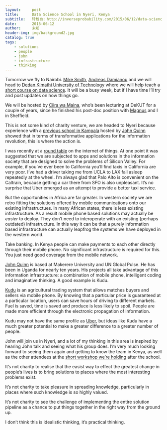 ```yaml
---
layout:     post
title:      Data Science School in Nyeri, Kenya
subtitle:   转载自：http://inverseprobability.com/2015/06/12/data-science-school-kenya
date:       2015-06-12
author:     未知
header-img: img/background2.jpg
catalog: true
tags:
    - solutions
    - people
    - john
    - infrastructure
    - thinking
---
```


Tomorrow we fly to Nairobi. [Mike Smith](http://www.michaeltsmith.org.uk/), [Andreas Damianou](http://staffwww.dcs.sheffield.ac.uk/people/A.Damianou) and we will head to [Dedan Kimathi University of Technology](http://www.dkut.ac.ke/) where we will help teach a [short course on data science](http://gpss.cc/dss15). It will be a busy week, but if I have time I’ll try and post updates on how things go.

We will be hosted by [Ciira wa Maina](https://sites.google.com/site/cwamainadekut), who’s been lecturing at DeKUT for a couple of years, since he finished his post-doc position with [Magnus](http://www.ls.manchester.ac.uk/people/profile?personid=10584) and I in Sheffield.

This is not some kind of charity venture, we are headed to Nyeri because experience with a [previous school in Kampala](http://gpss.cc/gprs13) hosted by [John Quinn](http://air.ug/~jquinn) showed that in terms of transformative applications for the information revolution, this is where the action is.

I was recently at a [round table](http://inverseprobability.com/2015/05/19/guardian-round-table) on the internet of things. At one point it was suggested that we are subjected to apps and solutions in the information society that are designed to solve the problems of Silicon Valley. For example, if you’ve ever been to California you’ll find taxis in California are very poor. I’ve had a driver taking me from UCLA to LAX fall asleep repeatedly at the wheel. I’m always glad that Palo Alto is convenient on the Caltrain, because getting a car there from SFO is also unpleasant. It’s no surprise that Uber emerged as an attempt to provide a better taxi service.

But the opportunities in Africa are far greater. In western society we are retro fitting the solutions offered by mobile communications onto our existing infrastructues. In many African states, there is less existing infrastructure. As a result mobile phone based solutions may actually be *easier* to deploy. They don’t need to interoperate with an existing (perhaps outdated) infrastructure. In this way it can be that a purely information based infrastructure can actually leapfrog the systems we have deployed in the western world.

Take banking. In Kenya people can make payments to each other directly through their mobile phone. No significant infrastructure is required for this. You just need good coverage from the mobile network.

[John Quinn](http://air.ug/~jquinn) is based at Makerere University and UN Global Pulse. He has been in Uganda for nearly ten years. His projects all take advantage of this information infrastructure: a combination of mobile phone, intelligent coding and imaginative thinking. A good example is Kudu.

[Kudu](http://kudu.ug/) is an agricultural trading system that allows matches buyers and sellers via mobile phone. By knowing that a particular price is guaranteed at a particular location, users can save hours of driving to different markets. Fuel is saved, time is saved and produce is less likely to spoil. People are made more efficient through the electronic propagation of information.

Kudu may not have the same profile as [Uber](https://www.uber.com/), but ideas like Kudu have a much greater potential to make a greater difference to a greater number of people.

John will join us in Nyeri, and a lot of my thinking in this area is inspired by hearing John talk and seeing what his group does. I’m very much looking forward to seeing them again and getting to know the team in Kenya, as well as the other attendees at the [short workshop we’re holding](https://gpss.cc/dsa15) after the school.

It’s not charity to realise that the easist way to effect the greatest change in people’s lives is to bring solutions to places where the most interesting problems exist.

It’s not charity to take pleasure in spreading knowledge, particularly in places where such knowledge is so highly valued.

It’s not charity to see the challenge of implementing the entire solution pipeline as a chance to put things together in the right way from the ground up.

I don’t think this is idealistic thinking, it’s practical thinking.
